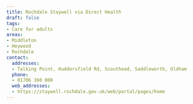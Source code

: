 ```yaml
---
title: Rochdale Staywell via Direct Health
draft: false
tags:
- Care for adults
areas:
- Middleton
- Heywood
- Rochdale
contact:
  addresses:
  - Talking Point, Huddersfield Rd, Scouthead, Saddleworth, Oldham
  phone:
  - 01706 360 008
  web_addresses:
  - https://staywell.rochdale.gov.uk/web/portal/pages/home
---
```


